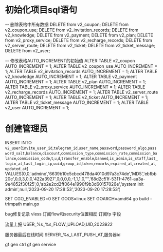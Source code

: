 # 初始化项目sql语句

-- 删除表格中所有数据
DELETE from v2_coupon;
DELETE from v2_coupon_use;
DELETE from v2_invitation_records;
DELETE from v2_knowledge;
DELETE from v2_payment;
DELETE from v2_plan;
DELETE from v2_proxy_service;
DELETE from v2_recharge_records;
DELETE from v2_server_route;
DELETE from v2_ticket;
DELETE from v2_ticket_message;
DELETE from v2_user;

-- 修改表格AUTO_INCREMENT的初始值
ALTER TABLE v2_coupon AUTO_INCREMENT = 1;
ALTER TABLE v2_coupon_use AUTO_INCREMENT = 1;
ALTER TABLE v2_invitation_records AUTO_INCREMENT = 1;
ALTER TABLE v2_knowledge AUTO_INCREMENT = 1;
ALTER TABLE v2_payment AUTO_INCREMENT = 1;
ALTER TABLE v2_plan AUTO_INCREMENT = 1;
ALTER TABLE v2_proxy_service AUTO_INCREMENT = 1;
ALTER TABLE v2_recharge_records AUTO_INCREMENT = 1;
ALTER TABLE v2_server_route AUTO_INCREMENT = 1;
ALTER TABLE v2_ticket AUTO_INCREMENT = 1;
ALTER TABLE v2_ticket_message AUTO_INCREMENT = 1;
ALTER TABLE v2_user AUTO_INCREMENT = 1;

# 创建管理员
INSERT INTO `v2_user`(`invite_user_id`,`telegram_id`,`user_name`,`password`,`password_algo`,`password_salt`,`balance`,`discount`,`commission_type`,`commission_rate`,`commission_balance`,`commission_code`,`t`,`u`,`d`,`transfer_enable`,`banned`,`is_admin`,`is_staff`,`last_login_at`,`last_login_ip`,`uuid`,`group_id`,`token`,`remarks`,`expired_at`,`created_at`,`updated_at`) VALUES(0,0,'adminx','6639b10c5cbcd478da4010d97a3c74de','MD5','ebfbb20e',0,0,3,0,0,'422a3927',0,0,0,0,-1,1,1,0,"",'68d2c51f-5311-4761-aa3a-9e4852f30f25',0,'ab2e2cd2ff064e1990f9b3d60157026e','system init admin',null,'2023-09-20 17:28:53','2023-09-20 17:28:53')


SET CGO_ENABLED=0
SET GOOS=linux
SET GOARCH=amd64
go build -trimpath main.go

bug修复记录
vless 订阅flow和security位置相反
订阅fp 字段

流量上报
USER_%s_%s_FLOW_UPLOAD,UID,2023922

服务器最后在线时间
SERVER_%s_LAST_PUSH_AT,服务器id


gf gen ctrl
gf gen service